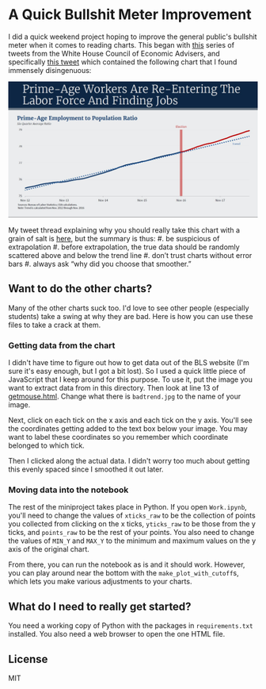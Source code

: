 # A Quick Bullshit Meter Improvement

I did a quick weekend project hoping to improve the general public's bullshit
meter when it comes to reading charts. This began with
[this](https://twitter.com/WhiteHouseCEA/status/1039233216308240384) series of
tweets from the White House Council of Economic Advisers, and specifically
[this tweet](https://twitter.com/WhiteHouseCEA/status/1039233534030962691)
which contained the following chart that I found immensely disingenuous:

![Chart in question](https://raw.githubusercontent.com/khwilson/linearproblems/master/badtrend.jpg)

My tweet thread explaining why you should really take this chart with a grain of
salt is [here](https://twitter.com/khayeswilson/status/1042044243706097666), but the summary is thus:
#. be suspicious of extrapolation
#. before extrapolation, the true data should be randomly scattered above and below the trend line
#. don’t trust charts without error bars
#. always ask “why did you choose that smoother.”

## Want to do the other charts?

Many of the other charts suck too. I'd love to see other people (especially students)
take a swing at why they are bad. Here is how you can use these files to take a crack
at them.

### Getting data from the chart

I didn't have time to figure out how to get data out of the BLS website (I'm
sure it's easy enough, but I got a bit lost). So I used a quick little piece of
JavaScript that I keep around for this purpose. To use it, put the image you
want to extract data from in this directory. Then look at line 13 of
[getmouse.html](https://github.com/khwilson/linearproblems/blob/master/getmouse.html).
Change what there is `badtrend.jpg` to the name of your image.

Next, click on each tick on the x axis and each tick on the y axis. You'll see the
coordinates getting added to the text box below your image. You may want to label
these coordinates so you remember which coordinate belonged to which tick.

Then I clicked along the actual data. I didn't worry too much about getting this
evenly spaced since I smoothed it out later.

### Moving data into the notebook

The rest of the miniproject takes place in Python. If you open `Work.ipynb`,
you'll need to change the values of `xticks_raw` to be the collection of points
you collected from clicking on the x ticks, `yticks_raw` to be those from the y
ticks, and `points_raw` to be the rest of your points. You also need to change
the values of `MIN_Y` and `MAX_Y` to the minimum and maximum values on the y
axis of the original chart.

From there, you can run the notebook as is and it should work. However, you can
play around near the bottom with the `make_plot_with_cutoff`s, which lets you
make various adjustments to your charts.

## What do I need to really get started?

You need a working copy of Python with the packages in `requirements.txt`
installed. You also need a web browser to open the one HTML file.

## License

MIT
